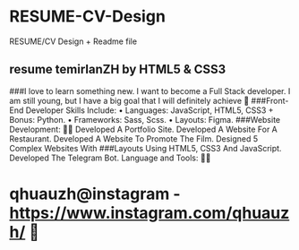 # RESUME-CV-Design
RESUME/CV Design + Readme file
## resume temirlanZH by HTML5 & CSS3

###I love to learn something new. I want to become a Full Stack developer. I am still young, but I have a big goal that I will definitely achieve 🌱
###Front-End Developer Skills Include: • Languages: JavaScript, HTML5, CSS3 + Bonus: Python. • Frameworks: Sass, Scss. • Layouts: Figma.
###Website Development: 👨‍🎓 Developed A Portfolio Site. Developed A Website For A Restaurant. Developed A Website To Promote The Film. Designed 5 Complex Websites With ###Layouts Using HTML5, CSS3 And JavaScript. Developed The Telegram Bot. Language and Tools: 👨‍🎓

# qhuauzh@instagram - https://www.instagram.com/qhuauzh/ 🌱
